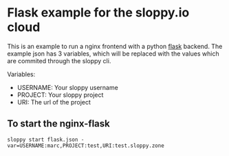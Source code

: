 # Flask example for the sloppy.io cloud

This is an example to run a nginx frontend with a python [flask](http://flask.pocoo.org/) backend.
The example json has 3 variables, which will be replaced with the values which are commited 
through the sloppy cli.

Variables:

* USERNAME: Your sloppy username
* PROJECT: Your sloppy project
* URI: The url of the project

## To start the nginx-flask
 
```
sloppy start flask.json -var=USERNAME:marc,PROJECT:test,URI:test.sloppy.zone
```
